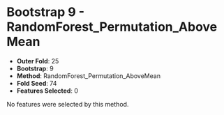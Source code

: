 # Bootstrap 9 - RandomForest_Permutation_AboveMean

- **Outer Fold**: 25
- **Bootstrap**: 9
- **Method**: RandomForest_Permutation_AboveMean
- **Fold Seed**: 74
- **Features Selected**: 0

No features were selected by this method.
